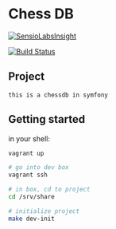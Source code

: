 # Chess DB

[![SensioLabsInsight](https://insight.sensiolabs.com/projects/8b4bc69b-0874-468a-b1f2-bc828543d907/mini.png)](https://insight.sensiolabs.com/projects/8b4bc69b-0874-468a-b1f2-bc828543d907)

[![Build Status](https://travis-ci.org/kolibri/chessdb.svg?branch=master)](https://travis-ci.org/kolibri/chessdb)

## Project
    this is a chessdb in symfony

## Getting started

in your shell:

```bash
vagrant up

# go into dev box
vagrant ssh

# in box, cd to project
cd /srv/share

# initialize project
make dev-init
```
